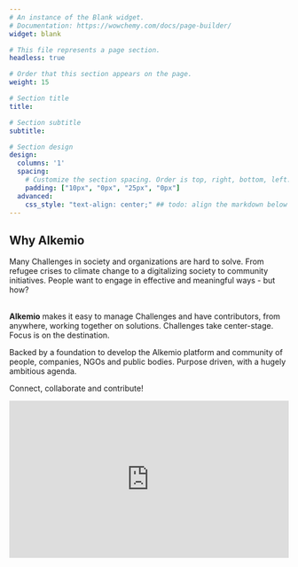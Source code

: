 ```yaml
---
# An instance of the Blank widget.
# Documentation: https://wowchemy.com/docs/page-builder/
widget: blank

# This file represents a page section.
headless: true

# Order that this section appears on the page.
weight: 15

# Section title
title: 

# Section subtitle
subtitle: 

# Section design
design:
  columns: '1'
  spacing:
    # Customize the section spacing. Order is top, right, bottom, left.
    padding: ["10px", "0px", "25px", "0px"]
  advanced:
    css_style: "text-align: center;" ## todo: align the markdown below centrally
---
```


<div class="container" >
  <div class="row">
    <div class="col-sm mb-4">
  <h2 class="font-weight-bold" >Why Alkemio </h2>
  Many Challenges in society and organizations are hard to solve. From refugee crises to climate change to a digitalizing society to community initiatives. People want to engage in effective and meaningful ways - but how? <br> <br>

  **Alkemio** makes it easy to manage Challenges and have contributors, from anywhere, working together on solutions. Challenges take center-stage. Focus is on the destination.

  Backed by a foundation to develop the Alkemio platform and community of people, companies, NGOs and public bodies. Purpose driven, with a hugely ambitious agenda. 

  Connect, collaborate and contribute!
  </div>
    <div class="col-sm m-auto"> 
<div style="padding:56.25% 0 0 0;position:relative;"><iframe src="https://player.vimeo.com/video/708619604?h=35e2fbb603&portrait=0" style="position:absolute;top:0;left:0;width:100%;height:100%;" frameborder="0" allow="autoplay; fullscreen; picture-in-picture" allowfullscreen></iframe></div><script src="https://player.vimeo.com/api/player.js"></script>

  </div> 
  </div>

  <div style="width:50%" class="">


</div>